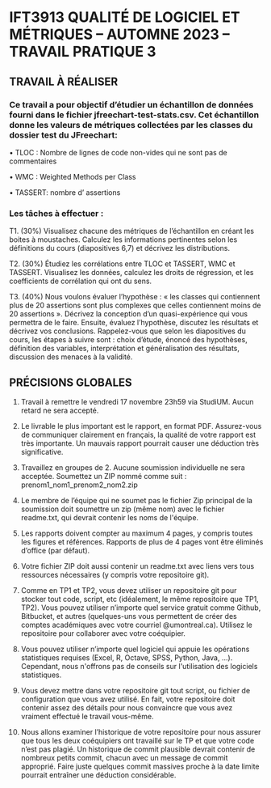 # IFT3913 QUALITÉ DE LOGICIEL ET MÉTRIQUES – AUTOMNE 2023 – TRAVAIL PRATIQUE 3

## TRAVAIL À RÉALISER

### Ce travail a pour objectif d’étudier un échantillon de données fourni dans le fichier jfreechart-test-stats.csv. Cet échantillon donne les valeurs de métriques collectées par les classes du dossier test du JFreechart:

• TLOC : Nombre de lignes de code non-vides qui ne sont pas de commentaires

• WMC : Weighted Methods per Class

• TASSERT: nombre d’ assertions

### Les tâches à effectuer :

T1. (30%) Visualisez chacune des métriques de l’échantillon en créant les boites à moustaches. Calculez les informations pertinentes selon les définitions du cours (diapositives 6,7) et décrivez les distributions.

T2. (30%) Étudiez les corrélations entre TLOC et TASSERT, WMC et TASSERT. Visualisez les données, calculez les droits de régression, et les coefficients de corrélation qui ont du sens.

T3. (40%) Nous voulons évaluer l’hypothèse : « les classes qui contiennent plus de 20 assertions sont plus complexes que celles contiennent moins de 20 assertions ». Décrivez la conception d’un quasi-expérience qui vous permettra de le faire. Ensuite, évaluez l’hypothèse, discutez les résultats et décrivez vos conclusions.
Rappelez-vous que selon les diapositives du cours, les étapes à suivre sont : choix d’étude, énoncé des hypothèses, définition des variables, interprétation et généralisation des résultats, discussion des menaces à la validité.

## PRÉCISIONS GLOBALES

1. Travail à remettre le vendredi 17 novembre 23h59 via StudiUM. Aucun retard ne sera accepté.

2. Le livrable le plus important est le rapport, en format PDF. Assurez-vous de communiquer clairement en français, la
qualité de votre rapport est très importante. Un mauvais rapport pourrait causer une déduction très significative.

3. Travaillez en groupes de 2. Aucune soumission individuelle ne sera acceptée. Soumettez un ZIP nommé comme suit :
prenom1_nom1_prenom2_nom2.zip

4. Le membre de l’équipe qui ne soumet pas le fichier Zip principal de la soumission doit soumettre un zip (même nom) avec le fichier readme.txt, qui devrait contenir les noms de l'équipe.

5. Les rapports doivent compter au maximum 4 pages, y compris toutes les figures et références. Rapports de plus de 4 pages vont être éliminés d’office (par défaut).

6. Votre fichier ZIP doit aussi contenir un readme.txt avec liens vers tous ressources nécessaires (y compris votre repositoire git).

7. Comme en TP1 et TP2, vous devez utiliser un repositoire git pour stocker tout code, script, etc (idéalement, le même repositoire que TP1, TP2). Vous pouvez utiliser n’importe quel service gratuit comme Github, Bitbucket, et autres (quelques-uns vous permettent de créer des comptes académiques avec votre courriel @umontreal.ca). Utilisez le repositoire pour collaborer avec votre coéquipier.

8. Vous pouvez utiliser n’importe quel logiciel qui appuie les opérations statistiques requises (Excel, R, Octave, SPSS, Python, Java, ...). Cependant, nous n'offrons pas de conseils sur l'utilisation des logiciels statistiques.

9. Vous devez mettre dans votre repositoire git tout script, ou fichier de configuration que vous avez utilisé. En fait, votre repositoire doit contenir assez des détails pour nous convaincre que vous avez vraiment effectué le travail vous-même.

10. Nous allons examiner l’historique de votre repositoire pour nous assurer que tous les deux coéquipiers ont travaillé sur le TP et que votre code n’est pas plagié. Un historique de commit plausible devrait contenir de nombreux petits commit, chacun avec un message de commit approprié. Faire juste quelques commit massives proche à la date limite pourrait
entraîner une déduction considérable.
            

